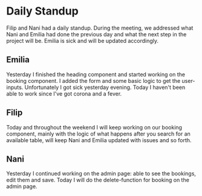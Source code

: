 # Daily Standup
Filip and Nani had a daily standup. During the meeting, we addressed what Nani and Emilia had done the previous day and what the next step in the project will be. Emilia is sick and will be updated accordingly.

## Emilia
Yesterday I finished the heading component and started working on the booking component. I added the form and some basic logic to get the user-inputs. Unfortunately I got sick yesterday
evening. Today I haven't been able to work since I've got corona and a fever. 

## Filip
Today and throughout the weekend I will keep working on our booking component, mainly with the logic of what happens after you search for an available table, will keep Nani and Emilia updated with issues and so forth.

## Nani
Yesterday I continued working on the admin page: able to see the bookings, edit them and save. Today I will do the delete-function for booking on the admin page. 
